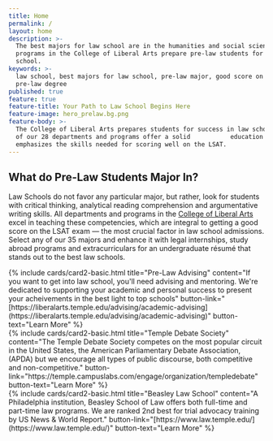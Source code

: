 ```yaml
---
title: Home
permalink: /
layout: home
description: >-
  The best majors for law school are in the humanities and social sciences. All
  programs in the College of Liberal Arts prepare pre-law students for law
  school. 
keywords: >-
  law school, best majors for law school, pre-law major, good score on lsat,
  pre-law degree
published: true
feature: true
feature-title: Your Path to Law School Begins Here
feature-image: hero_prelaw.bg.png
feature-body: >-
  The College of Liberal Arts prepares students for success in law school. All
  of our 28 departments and programs offer a solid           education that
  emphasizes the skills needed for scoring well on the LSAT.
---
```


## What do Pre-Law Students Major In?
Law Schools do not favor any particular major, but rather, look for students with critical thinking, analytical reading comprehension and argumentative writing skills. All departments and programs in the [College of Liberal Arts](https://liberalarts.temple.edu/) excel in teaching these competencies, which are integral to getting a good score on the LSAT exam — the most crucial factor in law school admissions. Select any of our 35 majors and enhance it with legal internships, study abroad programs and extracurriculars for an undergraduate résumé that stands out to the best law schools. 

<div class="row row-wide">
  <div class="col m12 l4">{% include cards/card2-basic.html
    title="Pre-Law Advising"
    content="If you want to get into law school, you'll need advising and mentoring. We're dedicated to supporting your academic and personal success to present your acheivements in the best light to top schools"
    button-link="[https://liberalarts.temple.edu/advising/academic-advising](https://liberalarts.temple.edu/advising/academic-advising)"
    button-text="Learn More" %}
  </div>
  <div class="col m12 l4">{% include cards/card2-basic.html
    title="Temple Debate Society"
    content="The Temple Debate Society competes on the most popular circuit in the United States, the American Parliamentary Debate Association, (APDA) but we encourage all types of public discourse, both competitive and non-competitive." 
    button-link="https://temple.campuslabs.com/engage/organization/templedebate"
    button-text="Learn More" %}
    </div>
    <div class="col m12 l4">{% include cards/card2-basic.html
      title="Beasley Law School"
      content="A Philadelphia institution, Beasley School of Law offers both full-time and part-time law programs. We are ranked 2nd best for trial advocacy training by US News & World Report."
      button-link="[https://www.law.temple.edu/](https://www.law.temple.edu/)"
      button-text="Learn More" %}
    </div>
</div>
